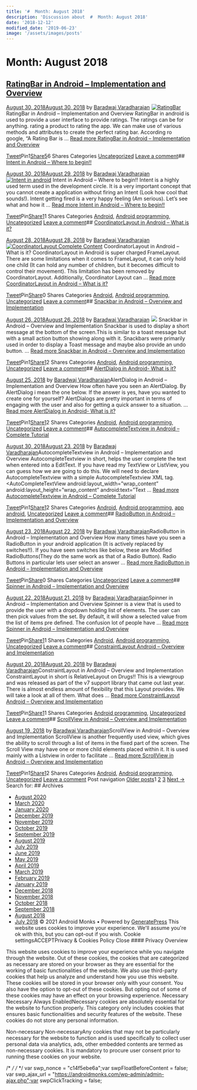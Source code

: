 ```yaml
---
title: '#  Month: August 2018'
description: 'Discussion about  #  Month: August 2018'
date: '2018-12-12'
modified_date: '2019-06-23'
image: '/assets/images/posts'
---
```

#  Month: August 2018

## [RatingBar in Android – Implementation and Overview](https://androidmonks.com/ratingbar-android-implementation/)

 [August 30, 2018August 30, 2018](https://androidmonks.com/ratingbar-android-implementation/ "6:16 pm") by [Baradwaj Varadharajan](https://androidmonks.com/author/admin/ "View all posts by Baradwaj Varadharajan")  [![RatingBar](data:image/gif;base64,R0lGODlhAQABAIAAAAAAAP///yH5BAEAAAAALAAAAAABAAEAAAIBRAA7)![RatingBar](https://androidmonks.com/wp-content/uploads/2018/08/customer-experience-3024488_640.jpg)](https://androidmonks.com/ratingbar-android-implementation/) RatingBar in Android – Implementation and Overview RatingBar in android is used to provide a user interface to provide ratings. The ratings can be for anything. rating a product to rating the app. We can make use of various methods and attributes to create the perfect rating bar. According ro google, “A Rating Bar is … [Read more RatingBar in Android – Implementation and Overview](https://androidmonks.com/ratingbar-android-implementation/ "RatingBar in Android – Implementation and Overview")

[Tweet](https://twitter.com/intent/tweet?text=RatingBar+in+Android+-+Implementation+and+Overview&url=https%3A%2F%2Fandroidmonks.com%2Fratingbar-android-implementation%2F)Pin1[Share5](https://www.facebook.com/share.php?u=https%3A%2F%2Fandroidmonks.com%2Fratingbar-android-implementation%2F)6 Shares Categories [Uncategorized](https://androidmonks.com/category/uncategorized/) [Leave a comment](https://androidmonks.com/ratingbar-android-implementation/#respond)## [Intent in Android – Where to begin!!](https://androidmonks.com/intent-android-beginning/)

 [August 30, 2018August 29, 2018](https://androidmonks.com/intent-android-beginning/ "6:33 pm") by [Baradwaj Varadharajan](https://androidmonks.com/author/admin/ "View all posts by Baradwaj Varadharajan")  [![Intent in android](data:image/gif;base64,R0lGODlhAQABAIAAAAAAAP///yH5BAEAAAAALAAAAAABAAEAAAIBRAA7)![Intent in android](https://androidmonks.com/wp-content/uploads/2018/08/abstract-3503754_640.jpg)](https://androidmonks.com/intent-android-beginning/) Intent in Android – Where to begin!! Intent is a highly used term used in the development circle. It is a very important concept that you cannot create a application without firing an Intent (Look how cool that sounds!). Intent getting fired is a very happy feeling (Am serious). Let’s see what and how it … [Read more Intent in Android – Where to begin!!](https://androidmonks.com/intent-android-beginning/ "Intent in Android – Where to begin!!")

[Tweet](https://twitter.com/intent/tweet?text=Intent+in+Android+-+Where+to+begin%21%21&url=https%3A%2F%2Fandroidmonks.com%2Fintent-android-beginning%2F)Pin[Share1](https://www.facebook.com/share.php?u=https%3A%2F%2Fandroidmonks.com%2Fintent-android-beginning%2F)1 Shares Categories [Android](https://androidmonks.com/category/android/), [Android programming](https://androidmonks.com/category/android-programming/), [Uncategorized](https://androidmonks.com/category/uncategorized/) [Leave a comment](https://androidmonks.com/intent-android-beginning/#respond)## [CoordinatorLayout in Android – What is it?](https://androidmonks.com/coordinatorlayout-android-what-is-it/)

 [August 28, 2018August 28, 2018](https://androidmonks.com/coordinatorlayout-android-what-is-it/ "6:10 am") by [Baradwaj Varadharajan](https://androidmonks.com/author/admin/ "View all posts by Baradwaj Varadharajan")  [![CoordinatorLayout Complete Content](data:image/gif;base64,R0lGODlhAQABAIAAAAAAAP///yH5BAEAAAAALAAAAAABAAEAAAIBRAA7)![CoordinatorLayout Complete Content](https://androidmonks.com/wp-content/uploads/2018/08/mobile-devices-2017978_640.png)](https://androidmonks.com/coordinatorlayout-android-what-is-it/) CoordinatorLayout in Android – What is it? CoordinatorLayout in Android is super charged FrameLayout. There are some limitations when it comes to FrameLayout, it can only hold one child (It can hold any number of children, but it becomes difficult to control their movement). This limitation has been removed by CoordinatorLayout. Additionally, Coordinator Layout can … [Read more CoordinatorLayout in Android – What is it?](https://androidmonks.com/coordinatorlayout-android-what-is-it/ "CoordinatorLayout in Android – What is it?")

[Tweet](https://twitter.com/intent/tweet?text=CoordinatorLayout+in+Android+-+What+is+it%3F&url=https%3A%2F%2Fandroidmonks.com%2Fcoordinatorlayout-android-what-is-it%2F)Pin[Share](https://www.facebook.com/share.php?u=https%3A%2F%2Fandroidmonks.com%2Fcoordinatorlayout-android-what-is-it%2F)0 Shares Categories [Android](https://androidmonks.com/category/android/), [Android programming](https://androidmonks.com/category/android-programming/), [Uncategorized](https://androidmonks.com/category/uncategorized/) [Leave a comment](https://androidmonks.com/coordinatorlayout-android-what-is-it/#respond)## [Snackbar in Android – Overview and Implementation](https://androidmonks.com/snackbar-android-overview-implementation/)

 [August 26, 2018August 26, 2018](https://androidmonks.com/snackbar-android-overview-implementation/ "8:38 am") by [Baradwaj Varadharajan](https://androidmonks.com/author/admin/ "View all posts by Baradwaj Varadharajan")  [![](data:image/gif;base64,R0lGODlhAQABAIAAAAAAAP///yH5BAEAAAAALAAAAAABAAEAAAIBRAA7)![](https://androidmonks.com/wp-content/uploads/2018/08/Slice-4-1.png)](https://androidmonks.com/snackbar-android-overview-implementation/) Snackbar in Android – Overview and Implementation Snackbar is used to display a short message at the bottom of the screen.This is similar to a toast message but with a small action button showing along with it. Snackbars were primarily used in order to display a Toast message and maybe also provide an undo button. … [Read more Snackbar in Android – Overview and Implementation](https://androidmonks.com/snackbar-android-overview-implementation/ "Snackbar in Android – Overview and Implementation")

[Tweet](https://twitter.com/intent/tweet?text=Snackbar+in+Android+-+Overview+and+Implementation&url=https%3A%2F%2Fandroidmonks.com%2Fsnackbar-android-overview-implementation%2F)Pin1[Share1](https://www.facebook.com/share.php?u=https%3A%2F%2Fandroidmonks.com%2Fsnackbar-android-overview-implementation%2F)2 Shares Categories [Android](https://androidmonks.com/category/android/), [Android programming](https://androidmonks.com/category/android-programming/), [Uncategorized](https://androidmonks.com/category/uncategorized/) [Leave a comment](https://androidmonks.com/snackbar-android-overview-implementation/#respond)## [AlertDialog in Android- What is it?](https://androidmonks.com/alertdialog-implementation-tutorial/)

 [August 25, 2018](https://androidmonks.com/alertdialog-implementation-tutorial/ "6:57 am") by [Baradwaj Varadharajan](https://androidmonks.com/author/admin/ "View all posts by Baradwaj Varadharajan")AlertDialog in Android – Implementation and Overview How often have you seen an AlertDialog. By AlertDialog i mean the one below. If the answer is yes, have you wanted to create one for yourself? AlertDialogs are pretty important in terms of engaging with the user and also for getting a quick answer to a situation. … [Read more AlertDialog in Android- What is it?](https://androidmonks.com/alertdialog-implementation-tutorial/ "AlertDialog in Android- What is it?")

[Tweet](https://twitter.com/intent/tweet?text=AlertDialog+in+Android-+What+is+it%3F&url=https%3A%2F%2Fandroidmonks.com%2Falertdialog-implementation-tutorial%2F)Pin1[Share1](https://www.facebook.com/share.php?u=https%3A%2F%2Fandroidmonks.com%2Falertdialog-implementation-tutorial%2F)2 Shares Categories [Android](https://androidmonks.com/category/android/), [Android programming](https://androidmonks.com/category/android-programming/), [Uncategorized](https://androidmonks.com/category/uncategorized/) [Leave a comment](https://androidmonks.com/alertdialog-implementation-tutorial/#respond)## [AutocompleteTextview in Android – Complete Tutorial](https://androidmonks.com/autocompletetextview-android-tutorial/)

 [August 30, 2018August 23, 2018](https://androidmonks.com/autocompletetextview-android-tutorial/ "5:08 pm") by [Baradwaj Varadharajan](https://androidmonks.com/author/admin/ "View all posts by Baradwaj Varadharajan")AutocompleteTextview in Android – Implementation and Overview AutocompleteTextview in short, helps the user complete the text when entered into a EditText. If you have read my TextView or ListView, you can guess how we are going to do this. We will need to declare AutocompleteTextview with a simple AutocompleteTextview XML tag. <AutoCompleteTextView android:layout\_width=”wrap\_content” android:layout\_height=”wrap\_content” android:text=”Text … [Read more AutocompleteTextview in Android – Complete Tutorial](https://androidmonks.com/autocompletetextview-android-tutorial/ "AutocompleteTextview in Android – Complete Tutorial")

[Tweet](https://twitter.com/intent/tweet?text=AutocompleteTextview+in+Android+-+Complete+Tutorial&url=https%3A%2F%2Fandroidmonks.com%2Fautocompletetextview-android-tutorial%2F)Pin1[Share1](https://www.facebook.com/share.php?u=https%3A%2F%2Fandroidmonks.com%2Fautocompletetextview-android-tutorial%2F)2 Shares Categories [Android](https://androidmonks.com/category/android/), [Android programming](https://androidmonks.com/category/android-programming/), [app android](https://androidmonks.com/category/app-android/), [Uncategorized](https://androidmonks.com/category/uncategorized/) [Leave a comment](https://androidmonks.com/autocompletetextview-android-tutorial/#respond)## [RadioButton in Android – Implementation and Overview](https://androidmonks.com/radiobutton-android-implementation/)

 [August 23, 2018August 22, 2018](https://androidmonks.com/radiobutton-android-implementation/ "3:04 pm") by [Baradwaj Varadharajan](https://androidmonks.com/author/admin/ "View all posts by Baradwaj Varadharajan")RadioButton in Android – Implementation and Overview How many times have you seen a RadioButton in your android application (It is actively replaced by switches!!). If you have seen switches like below, these are Modified RadioButtons(They do the same work as that of a Radio Button). Radio Buttons in particular lets user select an answer … [Read more RadioButton in Android – Implementation and Overview](https://androidmonks.com/radiobutton-android-implementation/ "RadioButton in Android – Implementation and Overview")

[Tweet](https://twitter.com/intent/tweet?text=RadioButton+in+Android+-+Implementation+and+Overview&url=https%3A%2F%2Fandroidmonks.com%2Fradiobutton-android-implementation%2F)Pin[Share](https://www.facebook.com/share.php?u=https%3A%2F%2Fandroidmonks.com%2Fradiobutton-android-implementation%2F)0 Shares Categories [Uncategorized](https://androidmonks.com/category/uncategorized/) [Leave a comment](https://androidmonks.com/radiobutton-android-implementation/#respond)## [Spinner in Android – Implementation and Overview](https://androidmonks.com/spinner-android-implementation-overview/)

 [August 22, 2018August 21, 2018](https://androidmonks.com/spinner-android-implementation-overview/ "1:47 pm") by [Baradwaj Varadharajan](https://androidmonks.com/author/admin/ "View all posts by Baradwaj Varadharajan")Spinner in Android – Implementation and Overview Spinner is a view that is used to provide the user with a dropdown holding list of elements. The user can then pick values from the set. By default, it will show a selected value from the list of items pre defined. The confusion lot of people have … [Read more Spinner in Android – Implementation and Overview](https://androidmonks.com/spinner-android-implementation-overview/ "Spinner in Android – Implementation and Overview")

[Tweet](https://twitter.com/intent/tweet?text=Spinner+in+Android+-+Implementation+and+Overview&url=https%3A%2F%2Fandroidmonks.com%2Fspinner-android-implementation-overview%2F)Pin[Share1](https://www.facebook.com/share.php?u=https%3A%2F%2Fandroidmonks.com%2Fspinner-android-implementation-overview%2F)1 Shares Categories [Android](https://androidmonks.com/category/android/), [Android programming](https://androidmonks.com/category/android-programming/), [Uncategorized](https://androidmonks.com/category/uncategorized/) [Leave a comment](https://androidmonks.com/spinner-android-implementation-overview/#respond)## [ConstraintLayout Android – Overview and Implementation](https://androidmonks.com/constraintlayout-android-implementation/)

 [August 20, 2018August 20, 2018](https://androidmonks.com/constraintlayout-android-implementation/ "12:53 pm") by [Baradwaj Varadharajan](https://androidmonks.com/author/admin/ "View all posts by Baradwaj Varadharajan")ConstraintLayout in Android – Overview and Implementation ConstraintLayout in short is RelativeLayout on Drugs!! This is a viewgroup and was released as part of the v7 support library that came out last year. There is almost endless amount of flexibility that this Layout provides. We will take a look at all of them. What does … [Read more ConstraintLayout Android – Overview and Implementation](https://androidmonks.com/constraintlayout-android-implementation/ "ConstraintLayout Android – Overview and Implementation")

[Tweet](https://twitter.com/intent/tweet?text=ConstraintLayout+Android+-+Overview+and+Implementation&url=https%3A%2F%2Fandroidmonks.com%2Fconstraintlayout-android-implementation%2F)Pin[Share1](https://www.facebook.com/share.php?u=https%3A%2F%2Fandroidmonks.com%2Fconstraintlayout-android-implementation%2F)1 Shares Categories [Android programming](https://androidmonks.com/category/android-programming/), [Uncategorized](https://androidmonks.com/category/uncategorized/) [Leave a comment](https://androidmonks.com/constraintlayout-android-implementation/#respond)## [ScrollView in Android – Overview and Implementation](https://androidmonks.com/scrollview-android-tutorial-overview/)

 [August 19, 2018](https://androidmonks.com/scrollview-android-tutorial-overview/ "9:58 am") by [Baradwaj Varadharajan](https://androidmonks.com/author/admin/ "View all posts by Baradwaj Varadharajan")ScrollView in Android – Overview and Implementation ScrollView is another frequently used view, which gives the ability to scroll through a list of items in the fixed part of the screen. The Scroll View may have one or more child elements placed within it. It is used mainly with a Listview in order to facilitate … [Read more ScrollView in Android – Overview and Implementation](https://androidmonks.com/scrollview-android-tutorial-overview/ "ScrollView in Android – Overview and Implementation")

[Tweet](https://twitter.com/intent/tweet?text=ScrollView+in+Android+-+Overview+and+Implementation&url=https%3A%2F%2Fandroidmonks.com%2Fscrollview-android-tutorial-overview%2F)Pin1[Share1](https://www.facebook.com/share.php?u=https%3A%2F%2Fandroidmonks.com%2Fscrollview-android-tutorial-overview%2F)2 Shares Categories [Android](https://androidmonks.com/category/android/), [Android programming](https://androidmonks.com/category/android-programming/), [Uncategorized](https://androidmonks.com/category/uncategorized/) [Leave a comment](https://androidmonks.com/scrollview-android-tutorial-overview/#respond) Post navigation [Older posts](https://androidmonks.com/2018/08/page/2/)1 [2](https://androidmonks.com/2018/08/page/2/) [3](https://androidmonks.com/2018/08/page/3/) [Next →](https://androidmonks.com/2018/08/page/2/)  Search for:   ## Archives

* [August 2020](https://androidmonks.com/2020/08/)
* [March 2020](https://androidmonks.com/2020/03/)
* [January 2020](https://androidmonks.com/2020/01/)
* [December 2019](https://androidmonks.com/2019/12/)
* [November 2019](https://androidmonks.com/2019/11/)
* [October 2019](https://androidmonks.com/2019/10/)
* [September 2019](https://androidmonks.com/2019/09/)
* [August 2019](https://androidmonks.com/2019/08/)
* [July 2019](https://androidmonks.com/2019/07/)
* [June 2019](https://androidmonks.com/2019/06/)
* [May 2019](https://androidmonks.com/2019/05/)
* [April 2019](https://androidmonks.com/2019/04/)
* [March 2019](https://androidmonks.com/2019/03/)
* [February 2019](https://androidmonks.com/2019/02/)
* [January 2019](https://androidmonks.com/2019/01/)
* [December 2018](https://androidmonks.com/2018/12/)
* [November 2018](https://androidmonks.com/2018/11/)
* [October 2018](https://androidmonks.com/2018/10/)
* [September 2018](https://androidmonks.com/2018/09/)
* [August 2018](https://androidmonks.com/2018/08/)
* [July 2018](https://androidmonks.com/2018/07/)
 © 2021 Android Monks • Powered by [GeneratePress](https://generatepress.com) This website uses cookies to improve your experience. We'll assume you're ok with this, but you can opt-out if you wish. Cookie settingsACCEPTPrivacy & Cookies Policy   Close #### Privacy Overview

This website uses cookies to improve your experience while you navigate through the website. Out of these cookies, the cookies that are categorized as necessary are stored on your browser as they are essential for the working of basic functionalities of the website. We also use third-party cookies that help us analyze and understand how you use this website. These cookies will be stored in your browser only with your consent. You also have the option to opt-out of these cookies. But opting out of some of these cookies may have an effect on your browsing experience.  Necessary  Necessary Always EnabledNecessary cookies are absolutely essential for the website to function properly. This category only includes cookies that ensures basic functionalities and security features of the website. These cookies do not store any personal information.

 Non-necessary  Non-necessaryAny cookies that may not be particularly necessary for the website to function and is used specifically to collect user personal data via analytics, ads, other embedded contents are termed as non-necessary cookies. It is mandatory to procure user consent prior to running these cookies on your website.

  /* <![CDATA[ */
var tocplus = {"visibility\_show":"show","visibility\_hide":"hide","width":"Auto"};
/* ]]> */  /* <![CDATA[ */
var socialWarfare = {"addons":[],"post\_id":"373","variables":{"emphasizeIcons":false,"powered\_by\_toggle":false,"affiliate\_link":"https:\/\/warfareplugins.com"},"floatBeforeContent":""};
/* ]]> */       var swp\_nonce = "c14f5ebe6a";var swpFloatBeforeContent = false; var swp\_ajax\_url = "https://androidmonks.com/wp-admin/admin-ajax.php";var swpClickTracking = false; 
